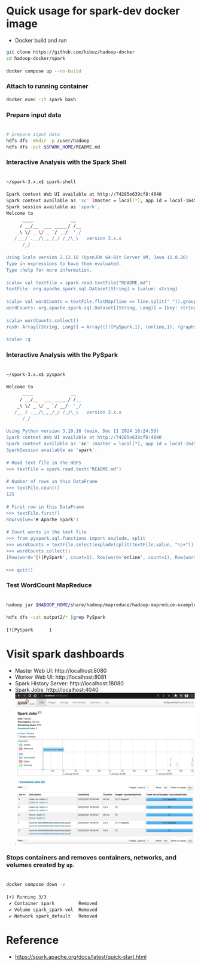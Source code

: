 # Quick usage for spark-dev docker image
- Docker build and run
``` bash
git clone https://github.com/hibuz/hadoop-docker
cd hadoop-docker/spark

docker compose up --no-build
```

### Attach to running container
``` bash
docker exec -it spark bash
```

### Prepare input data
``` bash

# prepare input data
hdfs dfs -mkdir -p /user/hadoop
hdfs dfs -put $SPARK_HOME/README.md
```

### Interactive Analysis with the Spark Shell
``` bash

~/spark-3.x.x$ spark-shell

Spark context Web UI available at http://74285e639cf8:4040
Spark context available as 'sc' (master = local[*], app id = local-1645883822828).
Spark session available as 'spark'.
Welcome to
      ____              __
     / __/__  ___ _____/ /__
    _\ \/ _ \/ _ `/ __/  '_/
   /___/ .__/\_,_/_/ /_/\_\   version 3.x.x
      /_/
         
Using Scala version 2.12.18 (OpenJDK 64-Bit Server VM, Java 11.0.26)
Type in expressions to have them evaluated.
Type :help for more information.

scala> val textFile = spark.read.textFile("README.md")
textFile: org.apache.spark.sql.Dataset[String] = [value: string]

scala> val wordCounts = textFile.flatMap(line => line.split(" ")).groupByKey(identity).count()
wordCounts: org.apache.spark.sql.Dataset[(String, Long)] = [key: string, count(1): bigint]

scala> wordCounts.collect()
res0: Array[(String, Long)] = Array(([![PySpark,1), (online,1), (graphs,1)...

scala> :q
```

### Interactive Analysis with the PySpark
``` bash

~/spark-3.x.x$ pyspark

Welcome to
      ____              __
     / __/__  ___ _____/ /__
    _\ \/ _ \/ _ `/ __/  '_/
   /__ / .__/\_,_/_/ /_/\_\   version 3.x.x
      /_/

Using Python version 3.10.16 (main, Dec 11 2024 16:24:50)
Spark context Web UI available at http://74285e639cf8:4040
Spark context available as 'sc' (master = local[*], app id = local-1645883920521).
SparkSession available as 'spark'.

# Read text file in the HDFS
>>> textFile = spark.read.text("README.md")

# Number of rows in this DataFrame
>>> textFile.count()
125

# First row in this DataFrame
>>> textFile.first()
Row(value='# Apache Spark')

# Count words in the text file
>>> from pyspark.sql.functions import explode, split
>>> wordCounts = textFile.select(explode(split(textFile.value, "\s+")).alias("word")).groupBy("word").count()
>>> wordCounts.collect()
[Row(word='[![PySpark', count=1), Row(word='online', count=1), Row(word='graphs', count=1)...

>>> quit()
```

### Test WordCount MapReduce
``` bash

hadoop jar $HADOOP_HOME/share/hadoop/mapreduce/hadoop-mapreduce-examples-*.jar wordcount ./README.md output2

hdfs dfs -cat output2/* |grep PySpark

[![PySpark      1
```

# Visit spark dashboards
- Master Web UI: http://localhost:8080
- Worker Web UI: http://localhost:8081
- Spark History Server: http://localhost:18080
- Spark Jobs: http://localhost:4040
![Spark Jobs](.assets/spark_jobs.jpg)

### Stops containers and removes containers, networks, and volumes created by `up`.
``` bash

docker compose down -v

[+] Running 3/3
 ✔ Container spark         Removed
 ✔ Volume spark_spark-vol  Removed
 ✔ Network spark_default   Removed
```

# Reference
- https://spark.apache.org/docs/latest/quick-start.html
